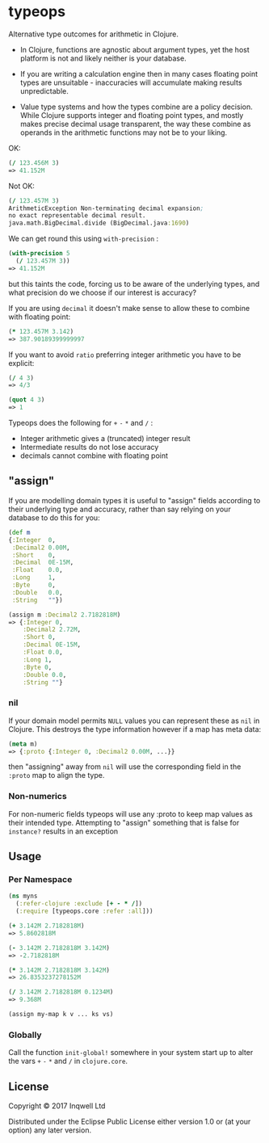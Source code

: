 # typeops

Alternative type outcomes for arithmetic in Clojure.

* In Clojure, functions are agnostic about argument types, yet the host platform is not and likely
neither is your database.

* If you are writing a calculation engine then in many cases floating point
types are unsuitable - inaccuracies will accumulate making results unpredictable.

* Value type systems and how the types combine are a policy decision. While
Clojure supports integer and floating point types, and mostly makes precise
decimal usage transparent, the way these combine as operands in the
arithmetic functions may not be to your liking.

OK:
```clojure
(/ 123.456M 3)
=> 41.152M
```

Not OK:
```clojure
(/ 123.457M 3)
ArithmeticException Non-terminating decimal expansion;
no exact representable decimal result.
java.math.BigDecimal.divide (BigDecimal.java:1690)
```

We can get round this using `with-precision` :
```clojure
(with-precision 5
  (/ 123.457M 3))
=> 41.152M
```
but this taints the code, forcing us to be aware of the underlying types,
and what precision do we choose if our interest is accuracy?

If you are using `decimal` it doesn't make sense to allow these to combine
with floating point:
```clojure
(* 123.457M 3.142)
=> 387.90189399999997
```
If you want to avoid `ratio` preferring integer arithmetic you have to be
explicit:
```clojure
(/ 4 3)
=> 4/3

(quot 4 3)
=> 1
```
Typeops does the following for `+` `-` `*` and `/` :
* Integer arithmetic gives a (truncated) integer result
* Intermediate results do not lose accuracy
* decimals cannot combine with floating point

## "assign"
If you are modelling domain types it is useful to "assign" fields according to
their underlying type and accuracy, rather than say relying on your database
to do this for you:
```clojure
(def m
{:Integer  0,
 :Decimal2 0.00M,
 :Short    0,
 :Decimal  0E-15M,
 :Float    0.0,
 :Long     1,
 :Byte     0,
 :Double   0.0,
 :String   ""})

(assign m :Decimal2 2.7182818M)
=> {:Integer 0,
    :Decimal2 2.72M,
    :Short 0,
    :Decimal 0E-15M,
    :Float 0.0,
    :Long 1,
    :Byte 0,
    :Double 0.0,
    :String ""}
```
### nil
If your domain model permits `NULL` values you can represent these as `nil` in
Clojure. This destroys the type information however if a map has meta data:
```clojure
(meta m)
=> {:proto {:Integer 0, :Decimal2 0.00M, ...}}
```
then "assigning" away from `nil` will use the corresponding field in
the `:proto` map to align the type.

### Non-numerics
For non-numeric fields typeops will use any :proto to keep map values as their intended
type. Attempting to "assign" something that is false for `instance?` results in an
exception

## Usage

### Per Namespace
```clojure
(ns myns
  (:refer-clojure :exclude [+ - * /])
  (:require [typeops.core :refer :all]))

(+ 3.142M 2.7182818M)
=> 5.8602818M

(- 3.142M 2.7182818M 3.142M)
=> -2.7182818M

(* 3.142M 2.7182818M 3.142M)
=> 26.8353237278152M

(/ 3.142M 2.7182818M 0.1234M)
=> 9.368M

(assign my-map k v ... ks vs)
```

### Globally
Call the function `init-global!` somewhere in your system start up to
alter the vars `+` `-` `*` and `/` in `clojure.core`.

## License

Copyright © 2017 Inqwell Ltd

Distributed under the Eclipse Public License either version 1.0 or (at
your option) any later version.

